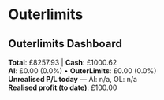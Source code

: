 # Outerlimits

## Outerlimits Dashboard
<!-- OUTERLIMITS-DASHBOARD:START -->
**Total**: £8257.93 | **Cash**: £1000.62  
**AI**: £0.00 (0.0%) • **OuterLimits**: £0.00 (0.0%)  
**Unrealised P/L today** — AI: n/a, OL: n/a  
**Realised profit (to date)**: £100.00
<!-- OUTERLIMITS-DASHBOARD:END -->
